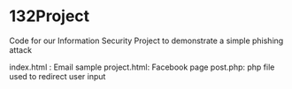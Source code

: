 # 132Project
Code for our Information Security Project to demonstrate a simple phishing attack

index.html : Email sample
project.html: Facebook page
post.php: php file used to redirect user input
